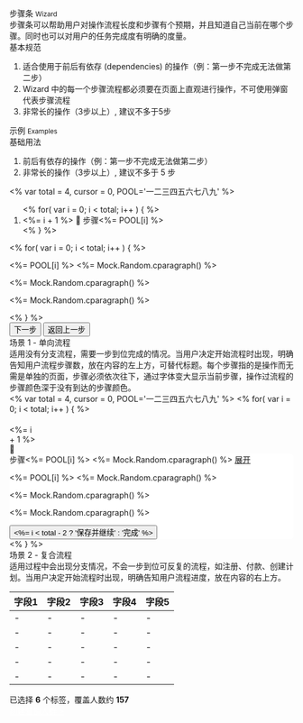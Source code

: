 <div class="mb40">
    <div class="fontsize-20">步骤条 <small>Wizard</small></div>
    <div class="color-999 mt4">步骤条可以帮助用户对操作流程长度和步骤有个预期，并且知道自己当前在哪个步骤。同时也可以对用户的任务完成度有明确的度量。</div>
</div>

<div class="usage mb40">
    <div>基本规范</div>
    <ol>
        <li>适合使用于前后有依存 (dependencies) 的操作（例：第一步不完成无法做第二步）</li>
        <li>Wizard 中的每一个步骤流程都必须要在页面上直观进行操作，不可使用弹窗代表步骤流程</li>
        <li>非常长的操作（3步以上）, 建议不多于5步</li>
    </ol>
</div>

<div class="fontsize-16 mb10">示例 <small>Examples</small></div>

<div class="example">
    <div class="content">
        <div class="content-header">
            <div>基础用法</div>
            <ol class="hide">
                <li>前后有依存的操作（例：第一步不完成无法做第二步）</li>
                <li>非常长的操作（3步以上）, 建议不多于 5 步</li>
            </ol>
        </div>
        <div class="content-body">
            <div bx-name="spec.components/wizard/wizard" data-total="4" data-cursor="0" class="wizard wizard-horizontal">
                <% var total = 4, cursor = 0, POOL='一二三四五六七八九' %>
                <ol class="wizard-nav clearfix">
                    <% for( var i = 0; i < total; i++ ) { %>
                    <li class="item  <%= i === cursor ? 'active bx-trans-steps-on' : '' %>" data-index="<%= i %>">
                        <span class="circle bx-trans-steps-circle">
                            <span class="counter"><%= i + 1 %></span>
                            <span class="state zsfont">&#xf00b2;</span>
                        </span>
                        <span class="bx-trans-steps-text">步骤<%= POOL[i] %></span>
                    </li>
                    <% } %>
                </ol>
                <div class="wizard-cards">
                    <% for( var i = 0; i < total; i++ ) { %>
                    <div class="wizard-card" data-index="<%= i %>">
                        <p class="flat-text small"><%= POOL[i] %> <%= Mock.Random.cparagraph() %></p>
                        <p class="flat-text full-width mt10"><%= Mock.Random.cparagraph() %></p>
                        <p class="flat-text full-width mt10"><%= Mock.Random.cparagraph() %></p>
                    </div><% } %>
                </div>
                <div class="wizard-footer">
                    <button class="btn btn-brand mr10 wizard-next" bx-click="next">下一步</button>
                    <button class="btn mr10 wizard-back" bx-click="back">返回上一步</button>
                </div>
            </div>
        </div>
    </div>
</div>

<div class="example bs-example2">
    <div class="content">
        <div class="content-header">
            <div>场景 1 - 单向流程</div>
            <div class="color-999 mt6">适用没有分支流程，需要一步到位完成的情况。当用户决定开始流程时出现，明确告知用户流程步骤数，放在内容的左上方，可替代标题。每个步骤指的是操作而无需是单独的页面，步骤必须依次往下，通过字体变大显示当前步骤，操作过流程的步骤颜色深于没有到达的步骤颜色。</div>
        </div>
        <div class="content-body">
            <div bx-name="spec.components/wizard/wizard" class="wizard wizard-vertical">
                <div class="wizard-cards">
                    <% var total = 4, cursor = 0, POOL='一二三四五六七八九' %>
                    <% for( var i = 0; i < total; i++ ) { %>
                    <div class="wizard-card <%= i === cursor ? 'active bx-trans-steps-on' : '' %>">
                        <div class="ungrid-row">
                            <div class="ungrid-col" style="width: 50px; vertical-align: top; padding-top: 20px;">
                                <span class="circle bx-trans-steps-circle">
                                    <span class="counter"><%= i + 1 %></span>
                                    <span class="state zsfont">&#xf00b2;</span>
                                </span>
                            </div>
                            <div class="ungrid-col" style="background-color: #FFF; border-radius: 6px;">
                                <div class="wizard-card-header">
                                    <span class="title">步骤<%= POOL[i] %></span>
                                    <span class="summary"><%= Mock.Random.cparagraph() %></span>
                                    <a class="expand" href="javascript:;" bx-click="expand">展开</a>
                                </div>
                                <div class="wizard-card-body">
                                    <p class="flat-text small"><%= POOL[i] %> <%= Mock.Random.cparagraph() %></p>
                                    <p class="flat-text full-width mt10"><%= Mock.Random.cparagraph() %></p>
                                    <p class="flat-text full-width mt10"><%= Mock.Random.cparagraph() %></p>
                                </div>
                                <div class="wizard-card-footer <%= i === total - 1 ? 'hide' : '' %>">
                                    <button class="btn btn-brand mr10 btn-step-next" bx-click="next">
                                        <%= i < total - 2 ? '保存并继续' : '完成' %>
                                    </button>
                                </div>
                            </div>
                        </div>
                    </div><% } %>
                </div>
            </div>
        </div>
    </div>
</div>

<div class="example bs-example2">
    <div class="content">
        <div class="content-header">
            <div>场景 2 - 复合流程</div>
            <div class="color-999 mt6">适用过程中会出现分支情况，不会一步到位可反复的流程，如注册、付款、创建计划。当用户决定开始流程时出现，明确告知用户流程进度，放在内容的右上方。</div>
        </div>
        <div class="content-body" style="position: relative;">
            <table class="table table-hover">
                <thead>
                    <tr><th>字段1</th><th>字段2</th><th>字段3</th><th>字段4</th><th>字段5</th></tr>
                </thead>
                <tbody>
                    <tr><td>-</td><td>-</td><td>-</td><td>-</td><td>-</td></tr>
                    <tr><td>-</td><td>-</td><td>-</td><td>-</td><td>-</td></tr>
                    <tr><td>-</td><td>-</td><td>-</td><td>-</td><td>-</td></tr>
                    <tr><td>-</td><td>-</td><td>-</td><td>-</td><td>-</td></tr>
                    <tr><td>-</td><td>-</td><td>-</td><td>-</td><td>-</td></tr>
                </tbody>
            </table>
            <div class="ungrid-row summary">
                <div class="ungrid-col" style="">
                    <span>已选择 <b class="fontsize-16">6</b> 个标签，覆盖人数约 <b class="fontsize-16">157</b></span>
                </div>
                <div class="ungrid-col" style="">
                    <a href="javascript:;" style="color: #FFF;">创建营销人群 &gt;</a>
                </div>
            </div>
        </div>
    </div>
</div>
